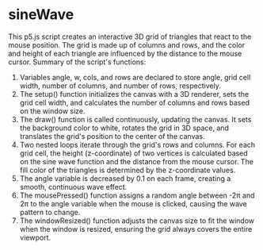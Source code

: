 # sineWave

This p5.js script creates an interactive 3D grid of triangles that react to the mouse position. The grid is made up of columns and rows, and the color and height of each triangle are influenced by the distance to the mouse cursor. Summary of the script's functions:
1.	Variables angle, w, cols, and rows are declared to store angle, grid cell width, number of columns, and number of rows, respectively.
2.	The setup() function initializes the canvas with a 3D renderer, sets the grid cell width, and calculates the number of columns and rows based on the window size.
3.	The draw() function is called continuously, updating the canvas. It sets the background color to white, rotates the grid in 3D space, and translates the grid's position to the center of the canvas.
4.	Two nested loops iterate through the grid's rows and columns. For each grid cell, the height (z-coordinate) of two vertices is calculated based on the sine wave function and the distance from the mouse cursor. The fill color of the triangles is determined by the z-coordinate values.
5.	The angle variable is decreased by 0.1 on each frame, creating a smooth, continuous wave effect.
6.	The mousePressed() function assigns a random angle between -2π and 2π to the angle variable when the mouse is clicked, causing the wave pattern to change.
7.	The windowResized() function adjusts the canvas size to fit the window when the window is resized, ensuring the grid always covers the entire viewport.
